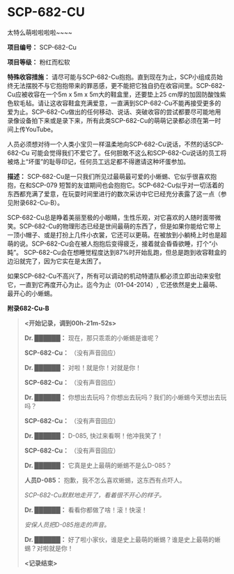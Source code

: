 # SCP-682-CU
                        






太特么萌啦啦啦啦~~~~



**项目编号：** SCP-682-Cu

**项目等级：** 粉红而松软

**特殊收容措施：** 请尽可能与SCP-682-Cu抱抱。直到现在为止，SCP小组成员始终无法摆脱不与它抱抱带来的罪恶感，更不能把它独自扔在收容间里。SCP-682-Cu应被收容在一个5m x 5m x 5m大的鞋盒里，还要垫上25 cm厚的加固防酸蚀紫色软毛毡。请让这收容鞋盒充满爱意，一直满到SCP-682-Cu不能再接受更多的爱为止。SCP-682-Cu做出的任何移动、说话、突破收容的尝试都要尽可能地用录像设备拍下来或是录下来，所有此类SCP-682-Cu的萌萌记录都必须在第一时间上传YouTube。

人员必须想对待一个人类小宝贝一样温柔地向SCP-682-Cu说话，不然的话SCP-682-Cu 可能会觉得我们不爱它了。任何胆敢不这么和SCP-682-Cu说话的员工将被烙上“坏蛋”的耻辱印记，任何员工远足都不得邀请这种坏蛋参加。

**描述：** SCP-682-Cu是一只我们所见过最萌最可爱的小蜥蜴、它似乎很喜欢抱抱，在和SCP-079 短暂的友谊期间也会抱抱它。SCP-682-Cu似乎对一切活着的东西都充满了爱意，在玩耍时间里进行的数次采访中它已经充分表露了这一点（参见附录682-Cu-B）。

SCP-682-Cu总是睁着美丽至极的小眼睛，生性乐观，对它喜欢的人随时面带微笑。SCP-682-Cu的物理形态已经是世间最萌的东西了，但是如果你能给它带上一顶小帽子、或是打扮上几件小衣裳，它还可以更萌。在被放到小躺椅上时也是超萌的说。SCP-682-Cu会在被人抱抱后变得疲乏，接着就会昏昏欲睡，打个“小盹”。 SCP-682-Cu会在想睡觉程度达到87%时开始乱跑，但总是跑到收容鞋盒的边沿就完了，因为它实在是太困了。

如果SCP-682-Cu不高兴了，所有可以调动的机动特遣队都必须立即出动来安慰它，一直到它再度开心为止。迄今为止（01-04-2014）, 它还依然是史上最萌、最开心的小蜥蜴。

**附录682-Cu-B** 


> **<开始记录，调到00h-21m-52s>** 
> 
> **Dr. ██████：** 现在，那只乖乖的小蜥蜴是谁呢？
> 
> **SCP-682-Cu：** （没有声音回应）
> 
> **Dr. ██████：** 对啦！就是你！对就是你！
> 
> **SCP-682-Cu：** （没有声音回应）
> 
> **Dr. ██████：** 你想出去玩吗？你想出去玩吗？我们的小蜥蜴今天想出去玩吗？
> 
> **SCP-682-Cu：** （没有声音回应）
> 
> **Dr. ██████：** D-085, 快过来看啊！他冲我笑了！
> 
> **SCP-682-Cu：** （没有声音回应）
> 
> **Dr. ██████：** 它真是史上最萌的蜥蜴不是么D-085？
> 
> **人员D-085：** 抱歉，我不怎么喜欢蜥蜴，这东西有点吓人。
> 
> *SCP-682-Cu默默地走开了，看着很不开心的样子。* 
> 
> **Dr. ██████：** 看看你都做了啥！滚！快滚！
> 
> *安保人员把D-085拖走的声音。* 
> 
> **Dr. ██████：** 好了啦小家伙，谁是史上最萌的蜥蜴？谁是史上最萌的蜥蜴？对啦就是你！
> 
> **<记录结束>** 
> 



                    